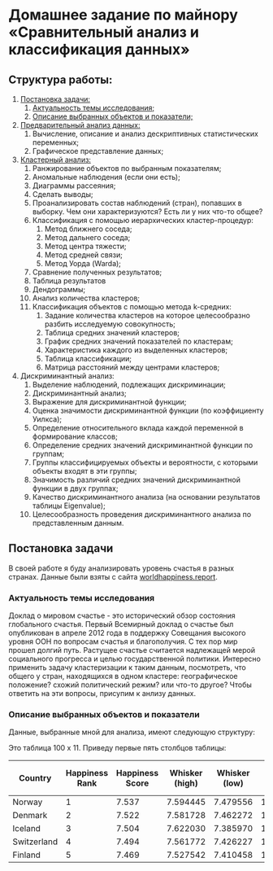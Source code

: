 # Домашнее задание по майнору «Сравнительный анализ и классификация данных»
## Структура работы:
1.  [Постановка задачи:](#par1)
    1. [Актуальность темы исследования;](#par1.1)
    2. [Описание выбранных объектов и показатели;](#par1.2)
2.	[Предварительный анализ данных:](#par2)
    1. Вычисление, описание и анализ дескриптивных статистических переменных;
    2. Графическое представление данных;
3.	[Кластерный анализ:](#par3)
    1. Ранжирование объектов по выбранным показателям;
    2. Аномальные наблюдения (если они есть);
    3. Диаграммы рассеяния;
    4. Сделать выводы;
    5. Проанализировать состав наблюдений (стран), попавших в выборку. Чем они характеризуются? Есть ли у них что-то общее?
    6. Классификация с помощью иерархических кластер-процедур:
        1. Метод ближнего соседа;
        2. Метод дальнего соседа;
        3. Метод центра тяжести;
        4. Метод средней связи;
        5. Метод Уорда (Warda);
    7. Сравнение полученных результатов;
    8. Таблица результатов
    9. Дендограммы;
    10. Анализ количества кластеров;
    11. Классификация объектов с помощью метода k-средних:
        1. Задание количества кластеров на которое целесообразно разбить исследуемую совокупность;
        2. Таблица средних значений кластеров;
        3. График средних значений показателей по кластерам;
        4. Характеристика каждого из выделенных кластеров;
        5. Таблица классификации;
        6. Матрица расстояний между центрами кластеров;
4. Дискриминантный анализ:
    1. Выделение наблюдений, подлежащих дискриминации;
    2. Дискриминантный анализ;
    3. Выражение для дискриминантной функции;
    4. Оценка значимости дискриминантной функции (по коэффициенту Уилкса);
    5. Определение относительного вклада каждой переменной в формирование классов;
    6. Определение средних значений дискриминантной функции по группам;
    7. Группы классифицируемых объекты и вероятности, с которыми объекты входят в эти группы;
    8. Значимость различий средних значений дискриминантной функции в двух группах;
    9. Качество дискриминантного анализа (на основании результатов таблицы Eigenvalue);
    10. Целесообразность проведения дискриминантного анализа по представленным данным.

## Постановка задачи <a name="par1"></a>
В своей работе я буду анализировать уровень счастья в разных странах.
Данные были взяты с сайта [worldhappiness.report](http://worldhappiness.report/ed/2017/).
### Актуальность темы исследования <a name="par1.1"></a>
Доклад о мировом счастье - это исторический обзор состояния глобального счастья.
Первый Всемирный доклад о счастье был опубликован в апреле 2012 года в поддержку Совещания высокого уровня ООН по вопросам счастья и благополучия. С тех пор мир прошел долгий путь. Растущее счастье считается надлежащей мерой социального прогресса и целью государственной политики. Интересно применить задачу кластеризации к таким данным, посмотреть, что общего у стран, находящихся в одном кластере: географическое положение? схожий политический режим? или что-то другое? Чтобы ответить на эти вопросы, присупим к анлизу данных. 
### Описание выбранных объектов и показатели <a name="par1.2"></a>
Данные, выбранные мной для анализа, имеют следующую структуру:

Это таблица 100 x 11. Приведу первые пять столбцов таблицы:

|Country	|Happiness Rank	|Happiness Score	|Whisker (high)	|Whisker (low)	|GDP	|Family	|Health Life Expectancy	|Freedom |Generosity	|Trust (Government Corruption)|
|---------|---|---|---|---|---|---|---|---|---|---|
|Norway	    |1	|7.537	|7.594445	|7.479556	|1.616463	|1.533524	|0.796667	|0.635423	|0.362012	|0.315964|
|Denmark	|2	|7.522	|7.581728	|7.462272	|1.482383	|1.551122	|0.792566	|0.626007	|0.355280	|0.400770|
|Iceland	|3	|7.504	|7.622030	|7.385970	|1.480633	|1.610574	|0.833552	|0.627163	|0.475540	|0.153527|
|Switzerland	|4	|7.494	|7.561772	|7.426227	|1.564980	|1.516912	|0.858131	|0.620071	|0.290549	|0.367007|
|Finland	|5	|7.469	|7.527542	|7.410458	|1.443572	|1.540247	|0.809158	|0.617951	|0.245483	|0.382612|
